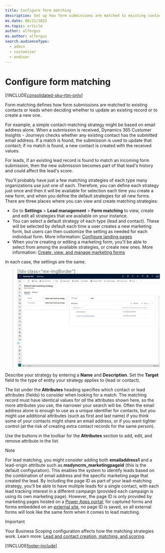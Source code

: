 ```yaml
---
title: Configure form matching
description: Set up how form submissions are matched to existing contacts or leads when deciding whether to update an existing record or to create a new one in Dynamics 365 Customer Insights - Journeys.
ms.date: 08/21/2023
ms.topic: article
author: alfergus
ms.author: alfergus
search.audienceType: 
  - admin
  - customizer
  - enduser
---
```


# Configure form matching

[!INCLUDE[consolidated-sku-rtm-only](./includes/consolidated-sku-rtm-only.md)]

Form matching defines how form submissions are matched to existing contacts or leads when deciding whether to update an existing record or to create a new one.

For example, a simple contact-matching strategy might be based on email address alone. When a submission is received, Dynamics 365 Customer Insights - Journeys checks whether any existing contact has the submitted email address. If a match is found, the submission is used to update that contact; if no match is found, a new contact is created with the received values.

For leads, if an existing lead record is found to match an incoming form submission, then the new submission becomes part of that lead's history and could affect the lead's score.

You'll probably have just a few matching strategies of each type&nbsp;many organizations use just one of each. Therefore, you can define each strategy just once and then it will be available for selection each time you create a new form, and when you define the default strategies for all new forms. There are three places where you can view and create matching strategies:

- Go to **Settings** > **Lead management** > **Form matching** to view, create and edit all strategies that are available on your instance.
- You can select a default strategy of each type (lead and contact). These will be selected by default each time a user creates a new marketing form, but users can then customize the setting as needed for each individual form. More information: [Configure landing pages](mkt-settings-landing-pages.md)
- When you're creating or editing a marketing form, you'll  be able to select from among the available strategies, or create new ones. More information: [Create, view, and manage marketing forms](marketing-forms.md)

In each case, the settings are the same.

> [!div class="mx-imgBorder"]
> ![Setting form matching.](media/marketing-page-matching2.png)

Describe your strategy by entering a **Name** and **Description**. Set the **Target** field to the type of entity your strategy applies to (lead or contact).

The list under the **Attributes** heading specifies which contact or lead attributes (fields) to consider when looking for a match. The matching record must have identical values for *all* the attributes shown here, so the more attributes you use, the narrower your search will be. Often the email address alone is enough to use as a unique identifier for contacts, but you might use additional attributes (such as first and last name) if you think some of your contacts might share an email address, or if you want tighter control (at the risk of creating extra contact records for the same person).

Use the buttons in the toolbar for the **Attributes** section to add, edit, and remove attribute in the list.

> [!NOTE]
> For lead matching, you might consider adding both **emailaddress1** and a lead-origin attribute such as **msdyncrm_marketingpageid** (this is the default configuration). This enables the system to identify leads based on the combination of email address and the specific marketing page that created the lead. By including the page ID as part of your lead-matching strategy, you'll be able to have multiple leads for a single contact, with each lead tracking interest in a different campaign (provided each campaign is using its own marketing page). However, the page ID is only provided by marketing pages hosted on a [Power Apps portal](portal-optional.md); for captured forms and forms embedded on an [external site](embed-forms.md), no page ID is saved, so all external forms will look like the same form when it comes to lead matching.

> [!IMPORTANT]
> Your Business Scoping configuration affects how the matching strategies work. Learn more: [Lead and contact creation, matching, and scoring](business-units-support-outbound-marketing.md#lead-and-contact-creation-matching-and-scoring).

[!INCLUDE[footer-include](./includes/footer-banner.md)]
